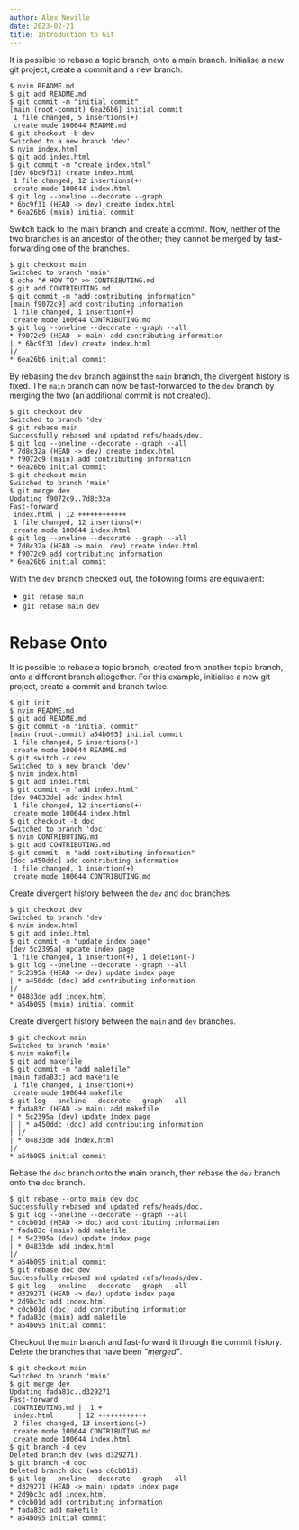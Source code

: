 ```yaml
---
author: Alex Neville
date: 2023-02-21
title: Introduction to Git
---
```


It is possible to rebase a topic branch, onto a main branch. Initialise
a new git project, create a commit and a new branch.

```{.text}
$ nvim README.md
$ git add README.md
$ git commit -m "initial commit"
[main (root-commit) 6ea26b6] initial commit
 1 file changed, 5 insertions(+)
 create mode 100644 README.md
$ git checkout -b dev
Switched to a new branch 'dev'
$ nvim index.html
$ git add index.html
$ git commit -m "create index.html"
[dev 6bc9f31] create index.html
 1 file changed, 12 insertions(+)
 create mode 100644 index.html
$ git log --oneline --decorate --graph
* 6bc9f31 (HEAD -> dev) create index.html
* 6ea26b6 (main) initial commit
```

Switch back to the main branch and create a commit. Now, neither of the
two branches is an ancestor of the other; they cannot be merged by
fast-forwarding one of the branches.

```{.text}
$ git checkout main
Switched to branch 'main'
$ echo "# HOW TO" >> CONTRIBUTING.md
$ git add CONTRIBUTING.md
$ git commit -m "add contributing information"
[main f9072c9] add contributing information
 1 file changed, 1 insertion(+)
 create mode 100644 CONTRIBUTING.md
$ git log --oneline --decorate --graph --all
* f9072c9 (HEAD -> main) add contributing information
| * 6bc9f31 (dev) create index.html
|/
* 6ea26b6 initial commit
```

By rebasing the `dev` branch against the `main` branch, the divergent
history is fixed. The `main` branch can now be fast-forwarded to the
`dev` branch by merging the two (an additional commit is not created).

```{.text}
$ git checkout dev
Switched to branch 'dev'
$ git rebase main
Successfully rebased and updated refs/heads/dev.
$ git log --oneline --decorate --graph --all
* 7d8c32a (HEAD -> dev) create index.html
* f9072c9 (main) add contributing information
* 6ea26b6 initial commit
$ git checkout main
Switched to branch 'main'
$ git merge dev
Updating f9072c9..7d8c32a
Fast-forward
 index.html | 12 ++++++++++++
 1 file changed, 12 insertions(+)
 create mode 100644 index.html
$ git log --oneline --decorate --graph --all
* 7d8c32a (HEAD -> main, dev) create index.html
* f9072c9 add contributing information
* 6ea26b6 initial commit
```

With the `dev` branch checked out, the following forms are equivalent:

- `git rebase main`
- `git rebase main dev`

# Rebase Onto

It is possible to rebase a topic branch, created from another topic
branch, onto a different branch altogether. For this example, initialise
a new git project, create a commit and branch twice.

```{.text}
$ git init
$ nvim README.md
$ git add README.md
$ git commit -m "initial commit"
[main (root-commit) a54b095] initial commit
 1 file changed, 5 insertions(+)
 create mode 100644 README.md
$ git switch -c dev
Switched to a new branch 'dev'
$ nvim index.html
$ git add index.html
$ git commit -m "add index.html"
[dev 04833de] add index.html
 1 file changed, 12 insertions(+)
 create mode 100644 index.html
$ git checkout -b doc
Switched to branch 'doc'
$ nvim CONTRIBUTING.md
$ git add CONTRIBUTING.md
$ git commit -m "add contributing information"
[doc a450ddc] add contributing information
 1 file changed, 1 insertion(+)
 create mode 100644 CONTRIBUTING.md
```

Create divergent history between the `dev` and `doc` branches.

```{.text}
$ git checkout dev
Switched to branch 'dev'
$ nvim index.html
$ git add index.html
$ git commit -m "update index page"
[dev 5c2395a] update index page
 1 file changed, 1 insertion(+), 1 deletion(-)
$ git log --oneline --decorate --graph --all
* 5c2395a (HEAD -> dev) update index page
| * a450ddc (doc) add contributing information
|/
* 04833de add index.html
* a54b095 (main) initial commit
```

Create divergent history between the `main` and `dev` branches.

```{.text}
$ git checkout main
Switched to branch 'main'
$ nvim makefile
$ git add makefile
$ git commit -m "add makefile"
[main fada83c] add makefile
 1 file changed, 1 insertion(+)
 create mode 100644 makefile
$ git log --oneline --decorate --graph --all
* fada83c (HEAD -> main) add makefile
| * 5c2395a (dev) update index page
| | * a450ddc (doc) add contributing information
| |/
| * 04833de add index.html
|/
* a54b095 initial commit
```

Rebase the `doc` branch onto the main branch, then rebase the `dev`
branch onto the `doc` branch.

```{.text}
$ git rebase --onto main dev doc
Successfully rebased and updated refs/heads/doc.
$ git log --oneline --decorate --graph --all
* c0cb01d (HEAD -> doc) add contributing information
* fada83c (main) add makefile
| * 5c2395a (dev) update index page
| * 04833de add index.html
|/
* a54b095 initial commit
$ git rebase doc dev
Successfully rebased and updated refs/heads/dev.
$ git log --oneline --decorate --graph --all
* d329271 (HEAD -> dev) update index page
* 2d9bc3c add index.html
* c0cb01d (doc) add contributing information
* fada83c (main) add makefile
* a54b095 initial commit
```

Checkout the `main` branch and fast-forward it through the commit
history. Delete the branches that have been _\"merged\"_.

```{.text}
$ git checkout main
Switched to branch 'main'
$ git merge dev
Updating fada83c..d329271
Fast-forward
 CONTRIBUTING.md |  1 +
 index.html      | 12 ++++++++++++
 2 files changed, 13 insertions(+)
 create mode 100644 CONTRIBUTING.md
 create mode 100644 index.html
$ git branch -d dev
Deleted branch dev (was d329271).
$ git branch -d doc
Deleted branch doc (was c0cb01d).
$ git log --oneline --decorate --graph --all
* d329271 (HEAD -> main) update index page
* 2d9bc3c add index.html
* c0cb01d add contributing information
* fada83c add makefile
* a54b095 initial commit
```
